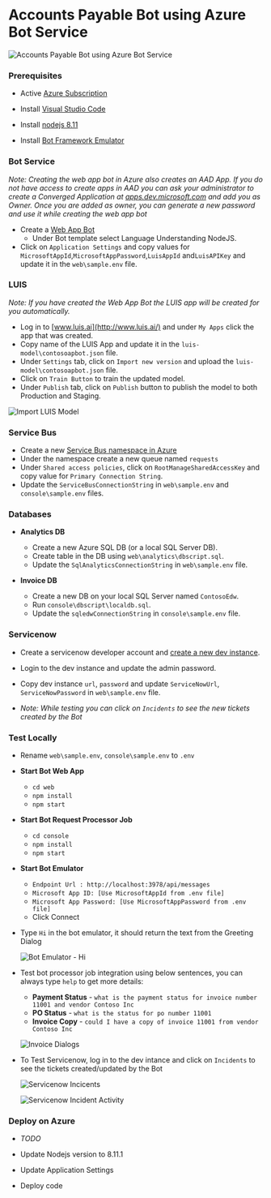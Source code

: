 # Accounts Payable Bot using Azure Bot Service

![Accounts Payable Bot using Azure Bot Service](https://raw.githubusercontent.com/jomit/ap-bot/master/images/architecture.png)

### Prerequisites
 
- Active [Azure Subscription](https://azure.microsoft.com/en-us/free)

- Install [Visual Studio Code](https://code.visualstudio.com/)

- Install [nodejs 8.11](https://nodejs.org/en/)

- Install [Bot Framework Emulator](https://github.com/Microsoft/BotFramework-Emulator/releases)

### Bot Service

*Note: Creating the web app bot in Azure also creates an AAD App. If you do not have access to create apps in AAD you can ask your administrator to create a Converged Application at [apps.dev.microsoft.com](https://apps.dev.microsoft.com/) and add you as Owner. Once you are added as owner, you can generate a new password and use it while creating the web app bot*

- Create a [Web App Bot](https://docs.microsoft.com/en-us/azure/bot-service/bot-service-quickstart?view=azure-bot-service-3.0)
    - Under Bot template select Language Understanding NodeJS.
- Click on `Application Settings` and copy values for `MicrosoftAppId`,`MicrosoftAppPassword`,`LuisAppId` and`LuisAPIKey` and update it in the `web\sample.env` file.

### LUIS

*Note:   If you have created the Web App Bot the LUIS app will be created for you automatically.*

- Log in to [www.luis.ai](http://www.luis.ai/) and under `My Apps` click the app that was created.
- Copy name of the LUIS App and update it in the `luis-model\contosoapbot.json` file.
- Under `Settings` tab, click on `Import new version` and upload the `luis-model\contosoapbot.json` file.
- Click on `Train Button` to train the updated model.
- Under `Publish` tab, click on `Publish` button to publish the model to both Production and Staging. 

![Import LUIS Model](https://raw.githubusercontent.com/jomit/ap-bot/master/images/import-luis-model.png)

### Service Bus

- Create a new [Service Bus namespace in Azure](https://docs.microsoft.com/en-us/azure/service-bus-messaging/service-bus-quickstart-portal)
- Under the namespace create a new queue named `requests`
- Under `Shared access policies`, click on `RootManageSharedAccessKey` and copy value for `Primary Connection String`.
- Update the `ServiceBusConnectionString` in `web\sample.env` and `console\sample.env` files.

### Databases

- **Analytics DB**
    - Create a new Azure SQL DB (or a local SQL Server DB).
    - Create table in the DB using `web\analytics\dbscript.sql`.
    - Update the `SqlAnalyticsConnectionString` in `web\sample.env` file.

- **Invoice DB**
    - Create a new DB on your local SQL Server named `ContosoEdw`.
    - Run `console\dbscript\localdb.sql`.
    - Update the `sqledwConnectionString` in `console\sample.env` file.

### Servicenow

- Create a servicenow developer account and [create a new dev instance](https://developer.servicenow.com/app.do#!/instance).
- Login to the dev instance and update the admin password.
- Copy dev instance `url`, `password` and update `ServiceNowUrl`, `ServiceNowPassword` in `web\sample.env` file.

- *Note: While testing you can click on `Incidents` to see the new tickets created by the Bot*

### Test Locally

- Rename `web\sample.env`, `console\sample.env` to `.env`

- **Start Bot Web App**
    - `cd web`
    - `npm install`
    - `npm start`

- **Start Bot Request Processor Job**
    - `cd console`
    - `npm install`
    - `npm start`

- **Start Bot Emulator**
    - `Endpoint Url : http://localhost:3978/api/messages`
    - `Microsoft App ID: [Use MicrosoftAppId from .env file]`
    - `Microsoft App Password: [Use MicrosoftAppPassword from .env file]`
    - Click Connect

- Type `Hi` in the bot emulator, it should return the text from the Greeting Dialog

    ![Bot Emulator - Hi](https://raw.githubusercontent.com/jomit/ap-bot/master/images/bot-emulator.png)

- Test bot processor job integration using below sentences, you can always type `help` to get more details:

    - **Payment Status** - `what is the payment status for invoice number 11001 and vendor Contoso Inc`
    - **PO Status** - `what is the status for po number 11001`
    - **Invoice Copy** - `could I have a copy of invoice 11001 from vendor Contoso Inc` 

    ![Invoice Dialogs](https://raw.githubusercontent.com/jomit/ap-bot/master/images/invoice-dialogs.png)


- To Test Servicenow, log in to the dev intance and click on `Incidents` to see the tickets created/updated by the Bot

    ![Servicenow Incicents](https://raw.githubusercontent.com/jomit/ap-bot/master/images/servicenow-1.png)
    

    ![Servicenow Incident Activity](https://raw.githubusercontent.com/jomit/ap-bot/master/images/servicenow-2.png)

### Deploy on Azure

- *TODO*

- Update Nodejs version to 8.11.1
- Update Application Settings
- Deploy code

